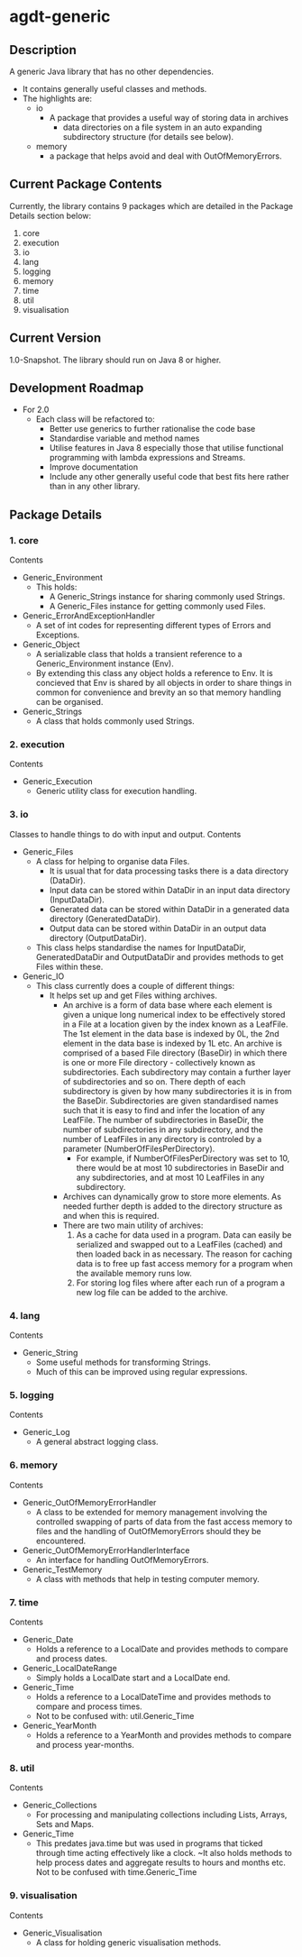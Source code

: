 # agdt-generic
## Description
A generic Java library that has no other dependencies.
  - It contains generally useful classes and methods.
  - The highlights are:
    - io
      - A package that provides a useful way of storing data in archives
        - data directories on a file system in an auto expanding subdirectory structure (for details see below). 
    - memory
      - a package that helps avoid and deal with OutOfMemoryErrors.
## Current Package Contents
Currently, the library contains 9 packages which are detailed in the Package Details section below:
1. core
2. execution
3. io
4. lang
5. logging
6. memory
7. time
8. util
9. visualisation
## Current Version
1.0-Snapshot.
The library should run on Java 8 or higher.
## Development Roadmap
- For 2.0
  - Each class will be refactored to:
    - Better use generics to further rationalise the code base
    - Standardise variable and method names
    - Utilise features in Java 8 especially those that utilise functional programming with lambda expressions and Streams.
    - Improve documentation
    - Include any other generally useful code that best fits here rather than in any other library.
    
## Package Details 
### 1. core
Contents
  - Generic_Environment
    - This holds:
      - A Generic_Strings instance for sharing commonly used Strings.
      - A Generic_Files instance for getting commonly used Files.
  - Generic_ErrorAndExceptionHandler
    - A set of int codes for representing different types of Errors and Exceptions. 
  - Generic_Object
    - A serializable class that holds a transient reference to a Generic_Environment instance (Env).
    - By extending this class any object holds a reference to Env. It is concieved that Env is shared by all objects in order to share things in common for convenience and brevity an so that memory handling can be organised. 
  - Generic_Strings
    - A class that holds commonly used Strings.
### 2. execution
Contents
  - Generic_Execution
    - Generic utility class for execution handling.
### 3. io
Classes to handle things to do with input and output.
Contents
  - Generic_Files
    - A class for helping to organise data Files.
      - It is usual that for data processing tasks there is a data directory (DataDir).
      - Input data can be stored within DataDir in an input data directory (InputDataDir).
      - Generated data can be stored within DataDir in a generated data directory (GeneratedDataDir).
      - Output data can be stored within DataDir in an output data directory (OutputDataDir).
    - This class helps standardise the names for InputDataDir, GeneratedDataDir and OutputDataDir and provides methods to get Files within these.
  - Generic_IO
    - This class currently does a couple of different things:
      - It helps set up and get Files withing archives.
        - An archive is a form of data base where each element is given a unique long numerical index to be effectively stored in a File at a location given by the index known as a LeafFile. The 1st element in the data base is indexed by 0L, the 2nd element in the data base is indexed by 1L etc. An archive is comprised of a based File directory (BaseDir) in which there is one or more File directory - collectively known as subdirectories. Each subdirectory may contain a further layer of subdirectories and so on. There depth of each subdirectory is given by how many subdirectories it is in from the BaseDir. Subdirectories are given standardised names such that it is easy to find and infer the location of any LeafFile. The number of subdirectories in BaseDir, the number of subdirectories in any subdirectory, and the number of LeafFiles in any directory is controled by a parameter (NumberOfFilesPerDirectory).
          - For example, if NumberOfFilesPerDirectory was set to 10, there would be at most 10 subdirectories in BaseDir and any subdirectories, and at most 10 LeafFiles in any subdirectory.
        - Archives can dynamically grow to store more elements. As needed further depth is added to the directory structure as and when this is required.
        - There are two main utility of archives:
          1. As a cache for data used in a program. Data can easily be serialized and swapped out to a LeafFiles (cached) and then loaded back in as necessary. The reason for caching data is to free up fast access memory for a program when the available memory runs low.
          2. For storing log files where after each run of a program a new log file can be added to the archive.
### 4. lang
Contents
  - Generic_String
    - Some useful methods for transforming Strings.
    - Much of this can be improved using regular expressions.
### 5. logging
Contents
  - Generic_Log
    - A general abstract logging class.
### 6. memory
Contents
  - Generic_OutOfMemoryErrorHandler
    - A class to be extended for memory management involving the controlled swapping of parts of data from the fast access memory to files and the handling of OutOfMemoryErrors should they be encountered.
  - Generic_OutOfMemoryErrorHandlerInterface
    - An interface for handling OutOfMemoryErrors.
  - Generic_TestMemory
    - A class with methods that help in testing computer memory.
### 7. time
Contents
  - Generic_Date
    - Holds a reference to a LocalDate and provides methods to compare and process dates.
  - Generic_LocalDateRange
    - Simply holds a LocalDate start and a LocalDate end.
  - Generic_Time
    - Holds a reference to a LocalDateTime and provides methods to compare and process times.
    - Not to be confused with: util.Generic_Time
  - Generic_YearMonth
    - Holds a reference to a YearMonth and provides methods to compare and process year-months.
### 8. util
Contents
  - Generic_Collections
    - For processing and manipulating collections including Lists, Arrays, Sets and Maps.
  - Generic_Time
    - This predates java.time but was used in programs that ticked through time acting effectively like a clock. ~It also holds methods to help process dates and aggregate results to hours and months etc. Not to be confused with time.Generic_Time
### 9. visualisation
Contents
- Generic_Visualisation
  - A class for holding generic visualisation methods.
